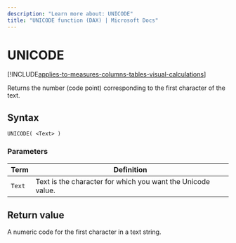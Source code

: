 ```yaml
---
description: "Learn more about: UNICODE"
title: "UNICODE function (DAX) | Microsoft Docs"
---
```

# UNICODE

[!INCLUDE[applies-to-measures-columns-tables-visual-calculations](includes/applies-to-measures-columns-tables-visual-calculations.md)]

Returns the number (code point) corresponding to the first character of the text.
  
## Syntax  
  
```dax
UNICODE( <Text> )  
```
  
### Parameters  
  
|Term|Definition|  
|--------|--------------|  
|`Text`|Text is the character for which you want the Unicode value.|  
  
## Return value

A numeric code for the first character in a text string.
